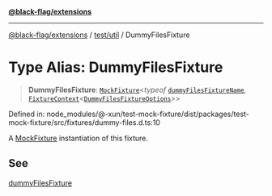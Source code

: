 [**@black-flag/extensions**](../../../README.md)

***

[@black-flag/extensions](../../../README.md) / [test/util](../README.md) / DummyFilesFixture

# Type Alias: DummyFilesFixture

> **DummyFilesFixture**: [`MockFixture`](MockFixture.md)\<*typeof* [`dummyFilesFixtureName`](../variables/dummyFilesFixtureName.md), [`FixtureContext`](FixtureContext.md)\<[`DummyFilesFixtureOptions`](DummyFilesFixtureOptions.md)\>\>

Defined in: node\_modules/@-xun/test-mock-fixture/dist/packages/test-mock-fixture/src/fixtures/dummy-files.d.ts:10

A [MockFixture](MockFixture.md) instantiation of this fixture.

## See

[dummyFilesFixture](../functions/dummyFilesFixture.md)
